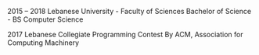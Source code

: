 2015 – 2018
Lebanese University - Faculty of Sciences
Bachelor of Science - BS Computer Science

2017
Lebanese Collegiate Programming Contest
By ACM, Association for Computing Machinery
